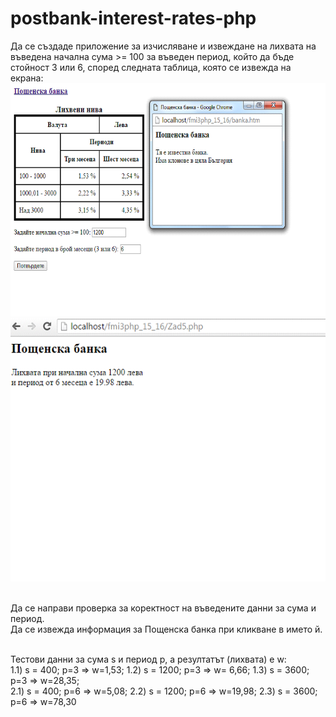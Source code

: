 # postbank-interest-rates-php
Да се създаде приложение за изчисляване и извеждане на лихвата на въведена начална сума >= 100 за въведен период, който да бъде стойност 3 или 6, според следната таблица, която се извежда на екрана:
<img src="screenshot-1.png">
<img src="screenshot-2.png">

<br>Да се направи проверка за коректност на въведените данни за сума и период.
<br>Да се извежда информация за Пощенска банка при кликване в името й.

<br>Тестови данни за сума s и период p, а резултатът (лихвата) е w:
<br>1.1) s = 400; p=3 => w=1,53; 1.2) s = 1200; p=3 => w= 6,66; 1.3) s = 3600; p=3 => w=28,35;
<br>2.1) s = 400; p=6 => w=5,08; 2.2) s = 1200; p=6 => w=19,98;  2.3) s = 3600; p=6 => w=78,30
